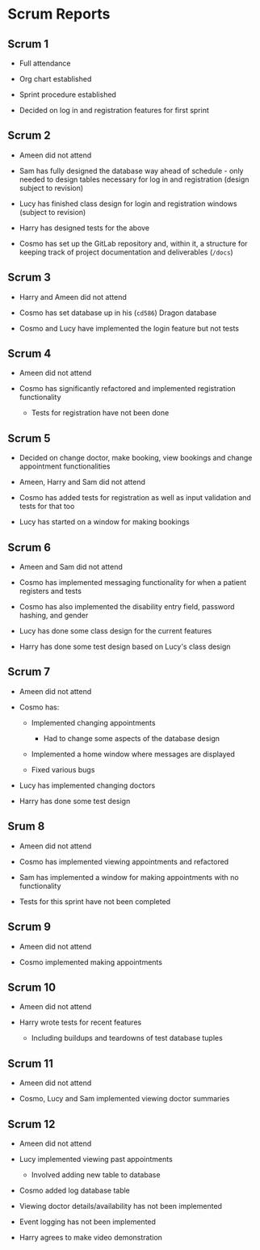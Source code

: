 # Scrum Reports

## Scrum 1

- Full attendance

- Org chart established

- Sprint procedure established

- Decided on log in and registration features for first sprint

## Scrum 2

- Ameen did not attend

- Sam has fully designed the database way ahead of schedule - only needed to design tables necessary for log in and registration (design subject to revision)

- Lucy has finished class design for login and registration windows (subject to revision)

- Harry has designed tests for the above

- Cosmo has set up the GitLab repository and, within it, a structure for keeping track of project documentation and deliverables (`/docs`)

## Scrum 3

- Harry and Ameen did not attend

- Cosmo has set database up in his (`cd586`) Dragon database

- Cosmo and Lucy have implemented the login feature but not tests

## Scrum 4

- Ameen did not attend

- Cosmo has significantly refactored and implemented registration functionality

    - Tests for registration have not been done

## Scrum 5

- Decided on change doctor, make booking, view bookings and change appointment functionalities

- Ameen, Harry and Sam did not attend

- Cosmo has added tests for registration as well as input validation and tests for that too

- Lucy has started on a window for making bookings

## Scrum 6

- Ameen and Sam did not attend

- Cosmo has implemented messaging functionality for when a patient registers and tests

- Cosmo has also implemented the disability entry field, password hashing, and gender

- Lucy has done some class design for the current features

- Harry has done some test design based on Lucy's class design

## Scrum 7

- Ameen did not attend

- Cosmo has:

    - Implemented changing appointments

        - Had to change some aspects of the database design
    
    - Implemented a home window where messages are displayed

    - Fixed various bugs

- Lucy has implemented changing doctors

- Harry has done some test design

## Srum 8

- Ameen did not attend

- Cosmo has implemented viewing appointments and refactored

- Sam has implemented a window for making appointments with no functionality

- Tests for this sprint have not been completed

## Scrum 9

- Ameen did not attend

- Cosmo implemented making appointments

## Scrum 10

- Ameen did not attend

- Harry wrote tests for recent features

    - Including buildups and teardowns of test database tuples

## Scrum 11

- Ameen did not attend

- Cosmo, Lucy and Sam implemented viewing doctor summaries

## Scrum 12

- Ameen did not attend

- Lucy implemented viewing past appointments

    - Involved adding new table to database

- Cosmo added log database table

- Viewing doctor details/availability has not been implemented

- Event logging has not been implemented

- Harry agrees to make video demonstration